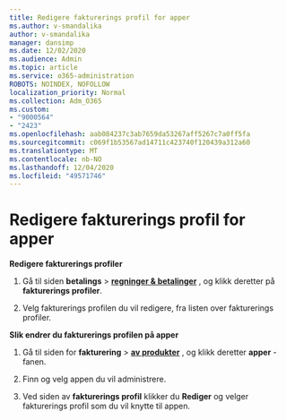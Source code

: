 ```yaml
---
title: Redigere fakturerings profil for apper
ms.author: v-smandalika
author: v-smandalika
manager: dansimp
ms.date: 12/02/2020
ms.audience: Admin
ms.topic: article
ms.service: o365-administration
ROBOTS: NOINDEX, NOFOLLOW
localization_priority: Normal
ms.collection: Adm_O365
ms.custom:
- "9000564"
- "2423"
ms.openlocfilehash: aab084237c3ab7659da53267aff5267c7a0ff5fa
ms.sourcegitcommit: c069f1b53567ad14711c423740f120439a312a60
ms.translationtype: MT
ms.contentlocale: nb-NO
ms.lasthandoff: 12/04/2020
ms.locfileid: "49571746"
---
```

# <a name="edit-billing-profile-for-apps"></a>Redigere fakturerings profil for apper

**Redigere fakturerings profiler**

1. Gå til siden **betalings**  >  **[regninger & betalinger](https://go.microsoft.com/fwlink/p/?linkid=848039)** , og klikk deretter på **fakturerings profiler**.

2. Velg fakturerings profilen du vil redigere, fra listen over fakturerings profiler.

**Slik endrer du fakturerings profilen på apper**

1. Gå til siden for **fakturering**  >  **[av produkter](https://go.microsoft.com/fwlink/p/?linkid=842054)** , og klikk deretter **apper** -fanen.

2. Finn og velg appen du vil administrere.  

3. Ved siden av **fakturerings profil** klikker du **Rediger** og velger fakturerings profil som du vil knytte til appen.